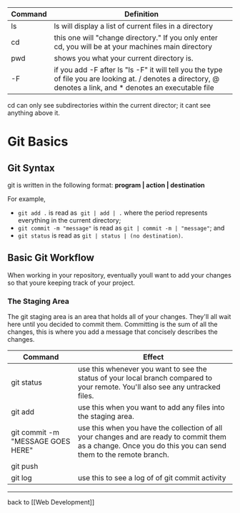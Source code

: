 | Command | Definition                                                                                                                                                     |
| ------- | -------------------------------------------------------------------------------------------------------------------------------------------------------------- |
| ls      | ls will display a list of current files in a directory                                                                                                         |
| cd      | this one will "change directory." If you only enter cd, you will be at your machines main directory                                                            |
| pwd     | shows you what your current directory is.                                                                                                                      |
| -F      | if you add -F after ls "ls -F" it will tell you the type of file you are looking at. / denotes a directory, @ denotes a link, and * denotes an executable file |



 cd can only see subdirectories within the current director; it cant see anything above it. 



# Git Basics

## Git Syntax

git is written in the following format: **program | action | destination**

For example,

- `git add .` is read as  `git | add | .` where the period represents everything in the current directory;
- `git commit -m "message"` is read as `git | commit -m | "message"`; and
- `git status` is read as `git | status | (no destination)`.

## Basic Git Workflow
When working in your repository, eventually youll want to add your changes so that youre keeping track of your project. 

### The Staging Area
The git staging area is an area that holds all of your changes. They'll all wait here until you decided to commit them. Committing is the sum of all the changes, this is where you add a message that concisely describes the changes.

| Command                            | Effect                                                                                                                                                       |
| ---------------------------------- | ------------------------------------------------------------------------------------------------------------------------------------------------------------ |
| git status                         | use this whenever you want to see the status of your local branch compared to your remote. You'll also see any untracked files.                              |
| git add                            | use this when you want to add any files into the staging area.                                                                                               |
| git commit  -m "MESSAGE GOES HERE" | use this when you have the collection of all your changes and are ready to commit them as a change. Once you do this you can send them to the remote branch. |
| git push                           |                                                                                                                                                              |
| git log                            | use this to see a log of of git commit activity                                                                                                                                                             |






***
back to [[Web Development]]